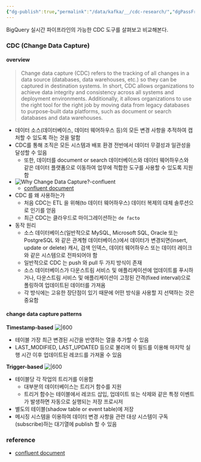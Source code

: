 ```yaml
---
{"dg-publish":true,"permalink":"/data/kafka/__/cdc-research/","dgPassFrontmatter":true,"noteIcon":"","created":"2024-06-30T00:39:32.000+09:00"}
---
```



BigQuery 실시간 파이프라인의 가능한 CDC 도구를 살펴보고 비교해본다.

### CDC (Change Data Capture)
#### overview
> Change data capture (CDC) refers to the tracking of all changes in a data source (databases, data warehouses, etc.) so they can be captured in destination systems. In short, CDC allows organizations to achieve data integrity and consistency across all systems and deployment environments. Additionally, it allows organizations to use the right tool for the right job by moving data from legacy databases to purpose-built data platforms, such as document or search databases and data warehouses.

- 데이터 소스(데이터베이스, 데이터 웨어하우스 등)의 모든 변경 사항을 추적하여 캡처할 수 있도록 하는 것을 말함
- CDC를 통해 조직은 모든 시스템과 배포 환경 전반에서 데이터 무결성과 일관성을 달성할 수 있음
	- 또한, 데이터를 document or search 데이터베이스와 데이터 웨어하우스와 같은 데이터 플랫폼으로 이동하여 업무에 적합한 도구를 사용할 수 있도록 지원함
- ![Why Change Data Capture?-confluent](https://i.imgur.com/bwN2IAG.png)
	- [confluent document](https://images.ctfassets.net/8vofjvai1hpv/1ZfXCGSQCX4bEXcMrc64Sp/9f6a2dce723e4af053955d51eab7e2b3/1-narrow.png?w=851&h=431&q=100&fm=webp&bg=transparent)
- CDC 를 왜 사용하는가
	- 처음 CDC는 ETL 을 위해(to 데이터 웨어하우스) 데이터 복제의 대체 솔루션으로 인기를 얻음
	- 최근 CDC는 클라우드로 마이그레이션하는 `de facto`
- 동작 원리
	- 소스 데이터베이스(일반적으로 MySQL, Microsoft SQL, Oracle 또는 PostgreSQL 와 같은 관계형 데이터베이스)에서 데이터가 변경되면(insert, update or delete) 캐시, 검색 인덱스, 데이터 웨어하우스 또는 데이터 레이크와 같은 시스템으로 전파되어야 함
	- 일반적으로 CDC 는 push 와 pull 두 가지 방식이 존재
	- 소스 데이터베이스가 다운스트림 서비스 및 애플리케이션에 업데이트를 푸시하거나, 다운스트림 서비스 및 애플리케이션이 고정된 간격(fixed interval)으로 폴링하여 업데이트된 데이터를 가져옴
	- 각 방식에는 고유한 장단점이 있기 때문에 어떤 방식을 사용할 지 선택하는 것은 중요함

#### change data capture patterns
**Timestamp-based**
![|600](https://i.imgur.com/NEMNhyd.png)
- 테이블 가장 최근 변경된 시간을 반영하는 열을 추가할 수 있음
- LAST_MODIFIED, LAST_UPDATED 등으로 불리며 이 필드를 이용해 마지막 실행 시간 이후 업데이트된 레코드를 가져올 수 있음

**Trigger-based**
![|600](https://i.imgur.com/NEU7ueT.png)
- 테이블당 각 작업의 트리거를 이용함
	- 대부분의 데이터베이스는 트리거 함수를 지원
	- 트리거 함수는 테이블에서 레코드 삽입, 업데이트 또는 삭제와 같은 특정 이벤트가 발생하면 자동으로 실행되는 저장 프로시저
- 별도의 테이블(shadow table or event table)에 저장
- 메시징 시스템을 이용하여 데이터 변경 사항을 관련 대상 시스템이 구독(subscribe)하는 대기열에 publish 할 수 있음


### reference
- [confluent document](https://www.confluent.io/learn/change-data-capture/)